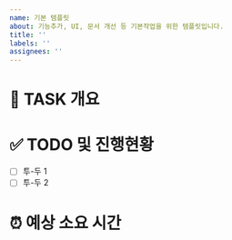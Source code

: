 ```yaml
---
name: 기본 템플릿
about: 기능추가, UI, 문서 개선 등 기본작업을 위한 템플릿입니다.
title: ''
labels: ''
assignees: ''
---
```


# 💼 TASK 개요 <!-- 개발할 기능에 대한 간단한 설명 작성 -->

# ✅ TODO 및 진행현황 <!-- 할 일 목록을 만들고 진행 사항 표시 -->

- [ ] 투-두 1
- [ ] 투-두 2

# ⏰ 예상 소요 시간

<!-- 정확하지 않아도 좋으나 점점 구체화하면 좋을 것 같습니다. 데이터 쌓기 ->
